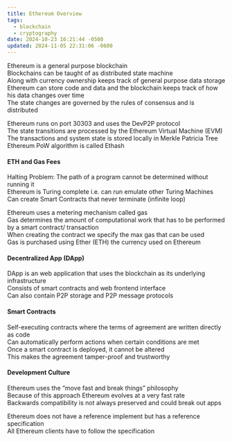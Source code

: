 ```yaml
---
title: Ethereum Overview
tags:
  - blockchain
  - cryptography
date: 2024-10-23 16:21:44 -0500
updated: 2024-11-05 22:31:06 -0600
---
```


Ethereum is a general purpose blockchain  
Blockchains can be taught of as distributed state machine  
Along with currency ownership keeps track of general purpose data storage  
Ethereum can store code and data and the blockchain keeps track of how his data changes over time  
The state changes are governed by the rules of consensus and is distributed  

Ethereum runs on port 30303 and uses the DevP2P protocol  
The state transitions are processed by the Ethereum Virtual Machine (EVM)  
The transactions and system state is stored locally in Merkle Patricia Tree  
Ethereum PoW algorithm is called Ethash  

#### ETH and Gas Fees

Halting Problem: The path of a program cannot be determined without running it  
Ethereum is Turing complete i.e. can run emulate other Turing Machines  
Can create Smart Contracts that never terminate (infinite loop)  

Ethereum uses a metering mechanism called gas  
Gas determines the amount of computational work that has to be performed by a smart contract/ transaction  
When creating the contract we specify the max gas that can be used  
Gas is purchased using Ether (ETH) the currency used on Ethereum  

#### Decentralized App (DApp)

DApp is an web application that uses the blockchain as its underlying infrastructure  
Consists of smart contracts and web frontend interface  
Can also contain P2P storage and P2P message protocols  

#### Smart Contracts
Self-executing contracts where the terms of agreement are written directly as code  
Can automatically perform actions when certain conditions are met  
Once a smart contract is deployed, it cannot be altered  
This makes the agreement tamper-proof and trustworthy  

#### Development Culture

Ethereum uses the “move fast and break things” philosophy  
Because of this approach Ethereum evolves at a very fast rate  
Backwards compatibility is not always preserved and could break out apps  

Ethereum does not have a reference implement but has a reference specification  
All Ethereum clients have to follow the specification  
